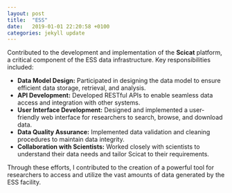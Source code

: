 ```yaml
---
layout: post
title:  "ESS"
date:   2019-01-01 22:20:58 +0100
categories: jekyll update
---
```


Contributed to the development and implementation of the **Scicat** platform, a critical component of the ESS data infrastructure. Key responsibilities included: 

* **Data Model Design:** Participated in designing the data model to ensure efficient data storage, retrieval, and analysis.
* **API Development:** Developed RESTful APIs to enable seamless data access and integration with other systems.
* **User Interface Development:** Designed and implemented a user-friendly web interface for researchers to search, browse, and download data.
* **Data Quality Assurance:** Implemented data validation and cleaning procedures to maintain data integrity.
* **Collaboration with Scientists:** Worked closely with scientists to understand their data needs and tailor Scicat to their requirements.

Through these efforts, I contributed to the creation of a powerful tool for researchers to access and utilize the vast amounts of data generated by the ESS facility. 
